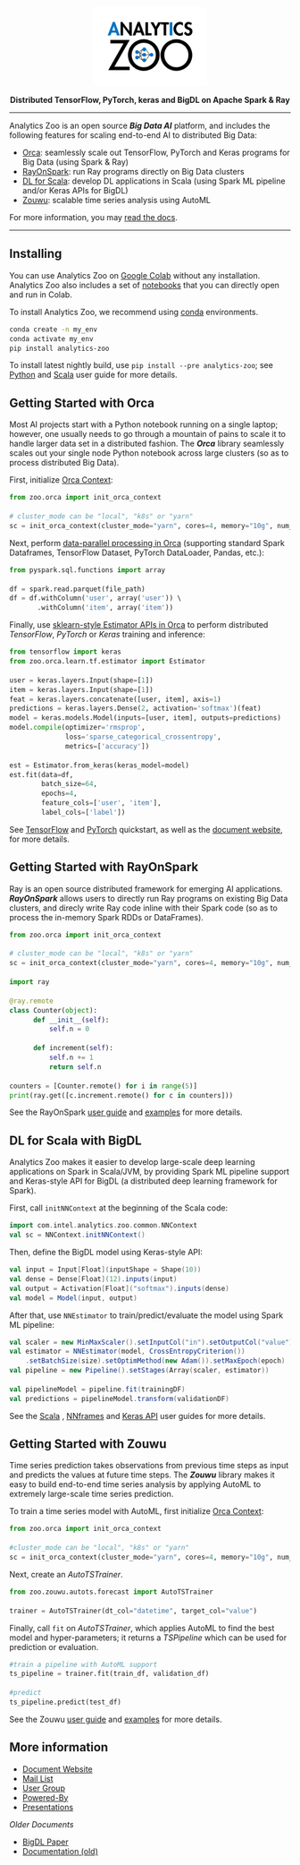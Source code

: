 <div align="center">

<p align="center"> <img src="docs/docs/Image/logo.jpg" height="140px"><br></p>

**Distributed TensorFlow, PyTorch, keras and BigDL on Apache Spark & Ray**

</div>

---

Analytics Zoo is an open source _**Big Data AI**_ platform, and includes the following features for scaling end-to-end AI to distributed Big Data: 

 - [Orca](#getting-started-with-orca): seamlessly scale out TensorFlow, PyTorch and Keras programs for Big Data (using Spark & Ray)
 - [RayOnSpark](#getting-started-with-rayonspark): run Ray programs directly on Big Data clusters
 - [DL for Scala](#dl-for-scala-with-bigdl): develop DL applications in Scala (using Spark ML pipeline and/or Keras APIs for BigDL)  
 - [Zouwu](#getting-started-with-zouwu): scalable time series analysis using AutoML

For more information, you may [read the docs](https://analytics-zoo.readthedocs.io/).

---

## Installing
You can use Analytics Zoo on [Google Colab](https://analytics-zoo.readthedocs.io/en/latest/doc/UserGuide/colab.html) without any installation. Analytics Zoo also includes a set of [notebooks](https://analytics-zoo.readthedocs.io/en/latest/doc/UserGuide/notebooks.html) that you can directly open and run in Colab.

To install Analytics Zoo, we recommend using [conda](https://docs.conda.io/projects/conda/en/latest/user-guide/install/)  environments.

```bash
conda create -n my_env 
conda activate my_env
pip install analytics-zoo 
```

To install latest nightly build, use ```pip install --pre analytics-zoo```; see [Python](https://analytics-zoo.readthedocs.io/en/latest/doc/UserGuide/python.html)  and [Scala](https://analytics-zoo.readthedocs.io/en/latest/doc/UserGuide/scala.html) user guide for more details.

## Getting Started with Orca

Most AI projects start with a Python notebook running on a single laptop; however, one usually needs to go through a mountain of pains to scale it to handle larger data set in a distributed fashion. The  _**Orca**_ library seamlessly scales out your single node Python notebook across large clusters (so as to process distributed Big Data).

First, initialize [Orca Context](https://analytics-zoo.readthedocs.io/en/latest/doc/Orca/Overview/orca-context.html):

```python
from zoo.orca import init_orca_context

# cluster_mode can be "local", "k8s" or "yarn"
sc = init_orca_context(cluster_mode="yarn", cores=4, memory="10g", num_nodes=2) 
```

Next, perform [data-parallel processing in Orca](https://analytics-zoo.readthedocs.io/en/latest/doc/Orca/Overview/data-parallel-processing.html) (supporting standard Spark Dataframes, TensorFlow Dataset, PyTorch DataLoader, Pandas, etc.):

```python
from pyspark.sql.functions import array

df = spark.read.parquet(file_path)
df = df.withColumn('user', array('user')) \  
       .withColumn('item', array('item'))
```

Finally, use [sklearn-style Estimator APIs in Orca](https://analytics-zoo.readthedocs.io/en/latest/doc/Orca/Overview/distributed-training-inference.html) to perform distributed _TensorFlow_, _PyTorch_ or _Keras_ training and inference:

```python
from tensorflow import keras
from zoo.orca.learn.tf.estimator import Estimator

user = keras.layers.Input(shape=[1])  
item = keras.layers.Input(shape=[1])  
feat = keras.layers.concatenate([user, item], axis=1)  
predictions = keras.layers.Dense(2, activation='softmax')(feat)  
model = keras.models.Model(inputs=[user, item], outputs=predictions)  
model.compile(optimizer='rmsprop',  
              loss='sparse_categorical_crossentropy',  
              metrics=['accuracy'])

est = Estimator.from_keras(keras_model=model)  
est.fit(data=df,  
        batch_size=64,  
        epochs=4,  
        feature_cols=['user', 'item'],  
        label_cols=['label'])
```

See [TensorFlow](https://analytics-zoo.readthedocs.io/en/latest/doc/Orca/QuickStart/orca-tf-quickstart.html) and [PyTorch](https://analytics-zoo.readthedocs.io/en/latest/doc/Orca/QuickStart/orca-pytorch-quickstart.html) quickstart, as well as the [document website](https://analytics-zoo.readthedocs.io/), for more details.

## Getting Started with RayOnSpark

Ray is an open source distributed framework for emerging AI applications. _**RayOnSpark**_ allows users to directly run Ray programs on existing Big Data clusters, and direcly write Ray code inline with their Spark code (so as to process the in-memory Spark RDDs or DataFrames).

```python
from zoo.orca import init_orca_context

# cluster_mode can be "local", "k8s" or "yarn"
sc = init_orca_context(cluster_mode="yarn", cores=4, memory="10g", num_nodes=2, init_ray_on_spark=True) 

import ray

@ray.remote
class Counter(object):
      def __init__(self):
          self.n = 0

      def increment(self):
          self.n += 1
          return self.n

counters = [Counter.remote() for i in range(5)]
print(ray.get([c.increment.remote() for c in counters]))
```

See the RayOnSpark [user guide](https://analytics-zoo.readthedocs.io/en/latest/doc/UserGuide/ray.html) and [examples]() for more details.

## DL for Scala with BigDL

Analytics Zoo makes it easier to develop large-scale deep learning applications on Spark in Scala/JVM, by providing  Spark ML pipeline support and Keras-style API for BigDL (a distributed deep learning framework for Spark).

First, call `initNNContext` at the beginning of the Scala code: 
```scala
import com.intel.analytics.zoo.common.NNContext
val sc = NNContext.initNNContext()
```

Then, define the BigDL model using Keras-style API:

```scala
val input = Input[Float](inputShape = Shape(10))  
val dense = Dense[Float](12).inputs(input)  
val output = Activation[Float]("softmax").inputs(dense)  
val model = Model(input, output)
```

After that, use `NNEstimator` to train/predict/evaluate the model using Spark ML pipeline:

```scala
val scaler = new MinMaxScaler().setInputCol("in").setOutputCol("value")
val estimator = NNEstimator(model, CrossEntropyCriterion())  
    .setBatchSize(size).setOptimMethod(new Adam()).setMaxEpoch(epoch)
val pipeline = new Pipeline().setStages(Array(scaler, estimator))

val pipelineModel = pipeline.fit(trainingDF)  
val predictions = pipelineModel.transform(validationDF)
```
See the [Scala](https://analytics-zoo.readthedocs.io/en/latest/doc/UserGuide/scala.html) , [NNframes]() and [Keras API]()  user guides for more details.

## Getting Started with Zouwu

Time series prediction takes observations from previous time steps as input and predicts the values at future time steps. The _**Zouwu**_ library makes it easy to build end-to-end time series analysis by applying AutoML to extremely large-scale time series prediction.

To train a time series model with AutoML, first initialize [Orca Context]():

```python
from zoo.orca import init_orca_context

#cluster_mode can be "local", "k8s" or "yarn"
sc = init_orca_context(cluster_mode="yarn", cores=4, memory="10g", num_nodes=2, init_ray_on_spark=True)
```

Next, create an _AutoTSTrainer_.

```python
from zoo.zouwu.autots.forecast import AutoTSTrainer

trainer = AutoTSTrainer(dt_col="datetime", target_col="value")
```

Finally, call ```fit``` on _AutoTSTrainer_, which applies AutoML to find the best model and hyper-parameters; it returns a _TSPipeline_ which can be used for prediction or evaluation.

```python
#train a pipeline with AutoML support
ts_pipeline = trainer.fit(train_df, validation_df)

#predict
ts_pipeline.predict(test_df)
```

See the Zouwu [user guide](https://analytics-zoo.readthedocs.io/en/latest/doc/UserGuide/zouwu.html) and [examples](pyzoo/zoo/zouwu/use-case/) for more details.

## More information

- [Document Website](https://analytics-zoo.readthedocs.io/)
- [Mail List](mailto:bigdl-user-group+subscribe@googlegroups.com)
- [User Group](https://groups.google.com/forum/#!forum/bigdl-user-group)
- [Powered-By](https://analytics-zoo.readthedocs.io/en/latest/doc/Application/powered-by.html)
- [Presentations](https://analytics-zoo.readthedocs.io/en/latest/doc/Application/presentations.html)

_Older Documents_
- [BigDL Paper](https://arxiv.org/abs/1804.05839)
- [Documentation (old)](https://analytics-zoo.github.io/)
